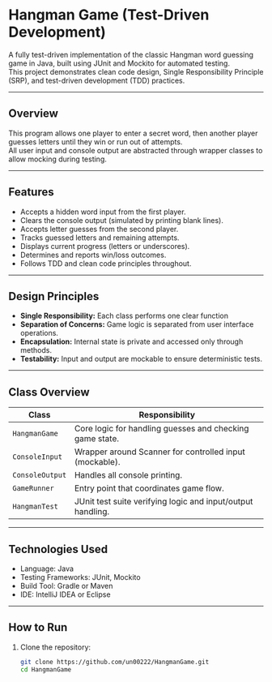 # Hangman Game (Test-Driven Development)

A fully test-driven implementation of the classic Hangman word guessing game in Java, built using JUnit and Mockito for automated testing.  
This project demonstrates clean code design, Single Responsibility Principle (SRP), and test-driven development (TDD) practices.

---

## Overview
This program allows one player to enter a secret word, then another player guesses letters until they win or run out of attempts.  
All user input and console output are abstracted through wrapper classes to allow mocking during testing.

---

## Features
- Accepts a hidden word input from the first player.
- Clears the console output (simulated by printing blank lines).
- Accepts letter guesses from the second player.
- Tracks guessed letters and remaining attempts.
- Displays current progress (letters or underscores).
- Determines and reports win/loss outcomes.
- Follows TDD and clean code principles throughout.

---

## Design Principles
- **Single Responsibility:** Each class performs one clear function
- **Separation of Concerns:** Game logic is separated from user interface operations.
- **Encapsulation:** Internal state is private and accessed only through methods.
- **Testability:** Input and output are mockable to ensure deterministic tests.

---

## Class Overview
| Class | Responsibility |
|--------|----------------|
| `HangmanGame` | Core logic for handling guesses and checking game state. |
| `ConsoleInput` | Wrapper around Scanner for controlled input (mockable). |
| `ConsoleOutput` | Handles all console printing. |
| `GameRunner` | Entry point that coordinates game flow. |
| `HangmanTest` | JUnit test suite verifying logic and input/output handling. |

---

## Technologies Used
- Language: Java  
- Testing Frameworks: JUnit, Mockito  
- Build Tool: Gradle or Maven  
- IDE: IntelliJ IDEA or Eclipse

---

## How to Run
1. Clone the repository:
   ```bash
   git clone https://github.com/un00222/HangmanGame.git
   cd HangmanGame
